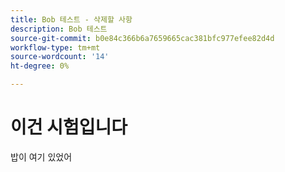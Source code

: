 ```yaml
---
title: Bob 테스트 - 삭제할 사항
description: Bob 테스트
source-git-commit: b0e84c366b6a7659665cac381bfc977efee82d4d
workflow-type: tm+mt
source-wordcount: '14'
ht-degree: 0%

---
```



# 이건 시험입니다

밥이 여기 있었어
